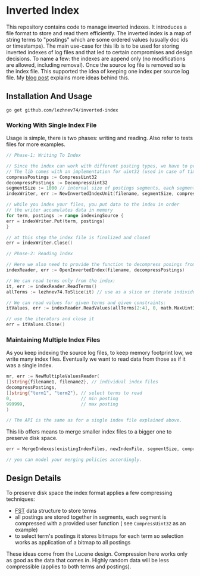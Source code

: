 # Inverted Index

This repository contains code to manage inverted indexes. It introduces a file format to store and read them
efficiently.
The inverted index is a map of string terms to "postings" which are some ordered values (usually doc ids or timestamps).
The main use-case for this lib is to be used for storing inverted indexes of log files and that led to certain
compromises and design decisions. To name a few: the indexes are append only (no modifications are allowed, including
removal). Once the source log file is removed so is the index file. This supported the idea of keeping one index per
source log file. My [blog post](https://lessthan12ms.com/inverted-index.html) explains more ideas behind this.

## Installation And Usage

```
go get github.com/lezhnev74/inverted-index
```

### Working With Single Index File

Usage is simple, there is two phases: writing and reading. Also refer to tests files for more examples.

```go
// Phase-1: Writing To Index

// Since the index can work with different posting types, we have to provide two function for serialization and deserialization.
// The lib comes with an implementation for uint32 (used in case of timestamps as postings). Otherwise, write your own.
compressPostings := CompressUint32
decompressPostings := DecompressUint32
segmentSize := 1000 // internal size of postings segments, each segment can be read individually thus reducing I/O
indexWriter, err := NewInvertedIndexUnit(filename, segmentSize, compressPostings, decompressPostings)

// while you index your files, you put data to the index in order
// the writer accumulates data in memory
for term, postings := range indexingSource {
err = indexWriter.Put(term, postings)
}

// at this step the index file is finalized and closed
err = indexWriter.Close()

```

```go
// Phase-2: Reading Index

// Here we also need to provide the function to decompress posings from the file
indexReader, err := OpenInvertedIndex(filename, decompressPostings)

// We can read terms only from the index:
it, err := indexReader.ReadTerms()
allTerms := lezhnev74.ToSlice(it) // use as a slice or iterate individually

// We can read values for given terms and given constraints:
itValues, err := indexReader.ReadValues(allTerms[2:4], 0, math.MaxUint32) // or use ReadAllValues()

// use the iterators and close it
err = itValues.Close()
```

### Maintaining Multiple Index Files

As you keep indexing the source log files, to keep memory footprint low, we write many index files. Eventually we want
to read data from those as if it was a single index.

```go
mr, err := NewMultipleValuesReader(
[]string{filename1, filename2}, // individual index files
decompressPostings,
[]string{"term1", "term2"}, // select terms to read
0,                          // min posting
999999,                     // max posting
)

// The API is the same as for a single index file explained above.

```

This lib offers means to merge smaller index files to a bigger one to preserve disk space.

```go
err = MergeIndexes(existingIndexFiles, newIndexFile, segmentSize, compressPostings, decompressPostings)

// you can model your merging policies accordingly.

```

## Design Details

To preserve disk space the index format applies a few compressing techniques:

- [FST](https://blog.burntsushi.net/transducers/) data structure to store terms
- all postings are stored together in segments, each segment is compressed with a provided user function (
  see `CompressUint32` as an example)
- to select term's postings it stores bitmaps for each term so selection works as application of a bitmap to all
  postings

These ideas come from the Lucene design. Compression here works only as good as the data that comes in. Highly random
data will be less compressible (applies to both terms and postings).
